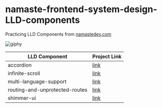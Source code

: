 # namaste-frontend-system-design-LLD-components
 Practicing LLD Components from [namastedev.com](https://namastedev.com/)

 ![giphy](https://github.com/user-attachments/assets/0363e55e-2577-4fea-bf9a-21398b9d60af)


|        LLD Component        |Project Link                        |
|----------------|-------------------------------|
|accordion|[link](https://66cc2fb62f99f1aaac90fef0--inspiring-rabanadas-24776c.netlify.app/)           |           |
|infinite-scroll         |[link](https://66cc39f8e850fcadba4465b1--dancing-cheesecake-03e2ed.netlify.app/)           |
|multi-language-support          |[link](https://66cc1e554600d7e758d95038--zesty-lamington-c403e7.netlify.app/)|
|routing-and-unprotected-routes        |[link](https://66cb01b4f02c1be78016b878--willowy-griffin-2184b3.netlify.app/)|
|shimmer-ui          |[link](https://66cae774d4764d7ebacdf3fc--gilded-crostata-3460e9.netlify.app/)|
